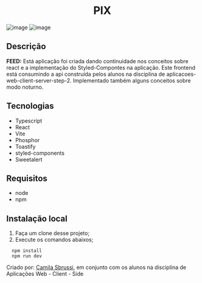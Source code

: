 <h1 align="center"> PIX </h1>

![image](https://user-images.githubusercontent.com/40186019/199599220-b1d137da-0082-404f-808f-7d591e8ce712.png)
![image](https://user-images.githubusercontent.com/40186019/199599285-464d017c-7aa5-43ab-b784-9b34676b147c.png)



## Descrição
<strong>FEED:</strong>  Está aplicação foi criada dando continuidade nos conceitos sobre react e a implementação do Styled-Compontes na aplicação.
Este frontend está consumindo a api construída pelos alunos na disciplina de aplicacoes-web-client-server-step-2. Implementado também alguns conceitos 
sobre modo noturno. 


##  Tecnologias
- Typescript
- React
- Vite
- Phosphor
- Toastify
- styled-components
- Sweetalert


## Requisitos
- node
- npm


## Instalação local


1. Faça um clone desse projeto;
2. Execute os comandos abaixos;

```
  npm install
  npm run dev
```


Criado por: [Camila Sbrussi](https://github.com/camisbrussi/), em conjunto com os alunos na disciplina de Aplicações Web - Client - Side
